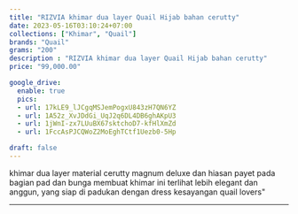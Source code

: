 ```yaml
---
title: "RIZVIA khimar dua layer Quail Hijab bahan cerutty"
date: 2023-05-16T03:10:24+07:00
collections: ["Khimar", "Quail"]
brands: "Quail"
grams: "200"
description : "RIZVIA khimar dua layer Quail Hijab bahan cerutty"
price: "99,000.00"

google_drive:
  enable: true
  pics:
  - url: 17kLE9_lJCgqMSJemPogxU843zH7QN6YZ
  - url: 1A52z_XvJDdGi_UqJ2q6DL4DB6ghAKpU3
  - url: 1jWnI-zx7LUuBX67sktchoD7-kfHlXmZd
  - url: 1FccAsPJCQWoZ2MoEghTCtf1Uezb0-5Hp

draft: false
---
```


khimar dua layer material cerutty magnum deluxe dan hiasan payet pada bagian pad dan bunga membuat khimar ini terlihat lebih elegant dan anggun, yang siap di padukan dengan dress kesayangan quail lovers"

-----------    
 
